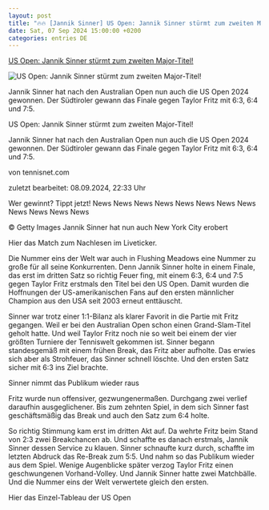 ```yaml
---
layout: post
title: "🔥🔥 [Jannik Sinner] US Open: Jannik Sinner stürmt zum zweiten Major-Titel!"
date: Sat, 07 Sep 2024 15:00:00 +0200
categories: entries DE
---
```

[US Open: Jannik Sinner stürmt zum zweiten Major-Titel!](https://www.tennisnet.com/news/us-open-jannik-sinner-stuermt-zum-zweiten-major-titel)

![US Open: Jannik Sinner stürmt zum zweiten Major-Titel!](https://www.tennisnet.com/fileadmin/_processed_/6/4/csm_sinner_fritz_bericht_99b4173a0e.jpg)

Jannik Sinner hat nach den Australian Open nun auch die US Open 2024 gewonnen. Der Südtiroler gewann das Finale gegen Taylor Fritz mit 6:3, 6:4 und 7:5.

US Open: Jannik Sinner stürmt zum zweiten Major-Titel!

Jannik Sinner hat nach den Australian Open nun auch die US Open 2024 gewonnen. Der Südtiroler gewann das Finale gegen Taylor Fritz mit 6:3, 6:4 und 7:5.

von tennisnet.com

zuletzt bearbeitet: 08.09.2024, 22:33 Uhr

Wer gewinnt? Tippt jetzt! News News News News News News News News News News News News

© Getty Images Jannik Sinner hat nun auch New York City erobert

Hier das Match zum Nachlesen im Liveticker.

Die Nummer eins der Welt war auch in Flushing Meadows eine Nummer zu große für all seine Konkurrenten. Denn Jannik Sinner holte in einem Finale, das erst im dritten Satz so richtig Feuer fing, mit einem 6:3, 6:4 und 7:5 gegen Taylor Fritz erstmals den Titel bei den US Open. Damit wurden die Hoffnungen der US-amerikanischen Fans auf den ersten männlicher Champion aus den USA seit 2003 erneut enttäuscht.

Sinner war trotz einer 1:1-Bilanz als klarer Favorit in die Partie mit Fritz gegangen. Weil er bei den Australian Open schon einen Grand-Slam-Titel geholt hatte. Und weil Taylor Fritz noch nie so weit bei einem der vier größten Turniere der Tenniswelt gekommen ist. Sinner begann standesgemäß mit einem frühen Break, das Fritz aber aufholte. Das erwies sich aber als Strohfeuer, das Sinner schnell löschte. Und den ersten Satz sicher mit 6:3 ins Ziel brachte.

Sinner nimmt das Publikum wieder raus

Fritz wurde nun offensiver, gezwungenermaßen. Durchgang zwei verlief daraufhin ausgeglichener. Bis zum zehnten Spiel, in dem sich Sinner fast geschäftsmäßig das Break und auch den Satz zum 6:4 holte.

So richtig Stimmung kam erst im dritten Akt auf. Da wehrte Fritz beim Stand von 2:3 zwei Breakchancen ab. Und schaffte es danach erstmals, Jannik Sinner dessen Service zu klauen. Sinner schnaufte kurz durch, schaffte im letzten Abdruck das Re-Break zum 5:5. Und nahm so das Publikum wieder aus dem Spiel. Wenige Augenblicke später verzog Taylor Fritz einen geschwungenen Vorhand-Volley. Und Jannik Sinner hatte zwei Matchbälle. Und die Nummer eins der Welt verwertete gleich den ersten.

Hier das Einzel-Tableau der US Open

